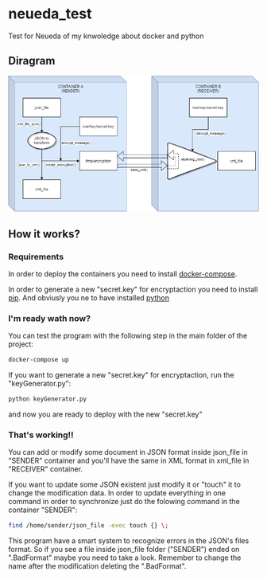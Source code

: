 # neueda_test
Test for Neueda of my knwoledge about docker and python

## Diragram

![alt text](https://github.com/danielRamon/neueda_test/blob/main/diagram.png?raw=true)

## How it works?
### Requirements
In order to deploy the containers you need to install [docker-compose](https://docs.docker.com/compose/install/).

In order to generate a new "secret.key" for encryptaction you need to install [pip](https://pip.pypa.io/en/stable/installation/). And obviusly you ne to have installed [python](https://www.python.org/downloads/)

### I'm ready wath now?
You can test the program with the following step in the main folder of the project:
```bash
docker-compose up
```

If you want to generate a new "secret.key" for encryptaction, run the "keyGenerator.py":
```bash
python keyGenerator.py
```
and now you are ready to deploy with the new "secret.key"

### That's working!!
You can add or modify some document in JSON format inside json_file in "SENDER" container and you'll have the same in XML format in xml_file in "RECEIVER" container.

If you want to update some JSON existent just modify it or "touch" it to change the modification data. In order to update everything in one command in order to synchronize just do the folowing command in the container "SENDER":
```bash
find /home/sender/json_file -exec touch {} \;
```

This program have a smart system to recognize errors in the JSON's files format. So if you see a file inside json_file folder ("SENDER") ended on ".BadFormat" maybe you need to take a look. Remember to change the name after the modification deleting the ".BadFormat".
